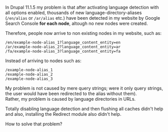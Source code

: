 In Drupal 11.1.5 my problem is that after activating language detection with all options enabled, thousands of new language-directory-aliases (`/en/alias` or `/ar/alias` etc.) have been detected in my website by Google Search Console **for each node**, altough no new nodes were created. 

Therefore, people now arrive to non existing nodes in my website, such as:

```
/en/example-node-alias_1?language_content_entity=en
/ar/example-node-alias_2?language_content_entity=ar
/fa/example-node-alias_3?language_content_entity=fa
```

Instead of arriving to nodes such as:

```
/example-node-alias_1
/example-node-alias_2
/example-node-alias_3
```

My problem is not caused by mere query strings; were it only query strings, the user would have been redirected to the alias without them).<br>
Rather, my problem is caused by language directories in URLs.

Totally disabling language detection and then flushing all caches didn't help and also, installing the Redirect module also didn't help.

How to solve that problem?
